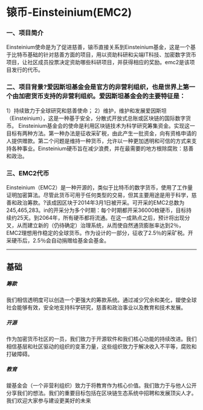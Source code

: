 # 

# 锿币-Einsteinium(EMC2)

### 一、项目简介

Einsteinium使命是为了促进慈善，锿币直接关系到Einsteinium基金，这是一个基于比特币基础的针对慈善方面的项目，用以资助科研和尖端IT科技、加密数字货币项目，让社区成员投票决定资助哪些科研项目，并获得相应的奖励。emc2是该项目发行的代币。

### 二、项目背景?爱因斯坦基金会是官方的非营利组织，也是世界上第一个由加密货币支持的非营利组织。爱因斯坦基金会的主要特征是：

1）持续致力于全球研究和慈善使命；
2）维护，维护和发展爱因斯坦（Einsteinium），这是一种基于安全，分散式开放式总账或区块链的国际数字货币。
Einsteinium基金会的使命是利用区块链技术为科学研究筹集资金。实现这一目标有两种方法。第一种办法是征收采矿税，由此产生一批资金，向有资格申请的人提供赠款。第二个问题是维持一种货币，允许以一种更加透明和可信的方式来支持各种事业。Einsteinium硬币旨在减少浪费，并在最需要的地方根除腐败：慈善和政治。

### 三、EMC2代币

Einsteinium（EMC2）是一种开源的，类似于比特币的数字货币，使用了工作量证明加密算法。尽管此货币可用于任何类型的交易，但其主要用途是用于科学，慈善和政治筹款。?该成因区块于2014年3月1日被开采。可开采的EMC2总数为245,465,283。in的开采分为多个时期：每个时期都开采36000枚硬币，目标持续约25天。到2064年，所有硬币都将流通。在这一成熟点之后，预计将出现分叉，从而建立新的（仍待确定）治理系统，从而使自然通货膨胀率达到2％， EMC2理想用作稳定的全球货币。作为设计的一部分，征收了2.5％的采矿税。开采硬币后，2.5％会自动捐赠给基金会基金。

---


## 基础

##### 筹款

我们相信透明度可以创造一个更强大的筹款系统。通过减少冗余和美化，鑀使全球社会能够有效，安全地支持科学研究，慈善和政治事业以及教育和技术发展。

##### 开源

作为加密货币社区的一员，我们致力于开源软件和我们核心功能的持续改进。我们相信基层和社区驱动的组织的变革力量，这些组织致力于解决收入不平等，腐败和打破障碍。

##### 教育

鑀基金会（一个非营利组织）致力于将教育作为核心价值。我们致力于与他人公开分享我们的想法。我们的重要目标包括在区块链生态系统中招聘和发展顶尖人才。我们欢迎大家参与建设更美好的未来

